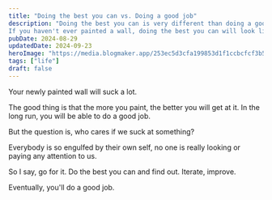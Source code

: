 ```yaml
---
title: "Doing the best you can vs. Doing a good job"
description: "Doing the best you can is very different than doing a good job.
If you haven't ever painted a wall, doing the best you can will look like a really bad paint job."
pubDate: 2024-08-29
updatedDate: 2024-09-23
heroImage: "https://media.blogmaker.app/253ec5d3cfa199853d1f1ccbcfcf3b5b.jpg"
tags: ["life"]
draft: false
---
```


Your newly painted wall will suck a lot.

The good thing is that the more you paint, the better you will get at it. In the long run, you will be able to do a good job.

But the question is, who cares if we suck at something?

Everybody is so engulfed by their own self, no one is really looking or paying any attention to us.

So I say, go for it. Do the best you can and find out. Iterate, improve.

Eventually, you'll do a good job.